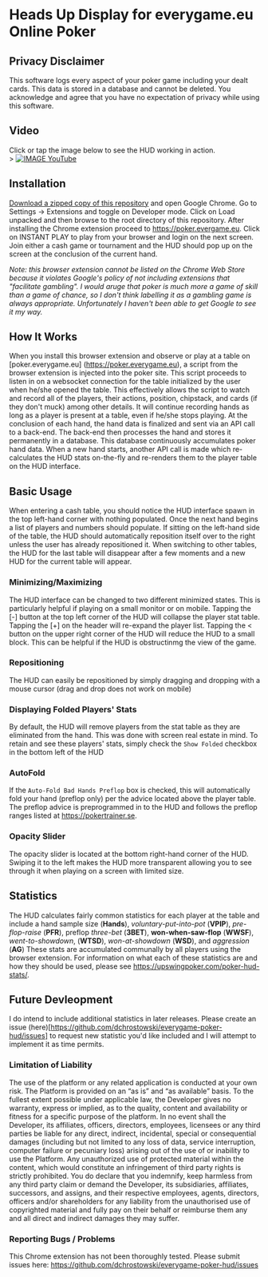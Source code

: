 # Heads Up Display for everygame.eu Online Poker ###

## Privacy Disclaimer
This software logs every aspect of your poker game including your dealt cards.  This data is stored in a database and cannot be deleted.  You acknowledge and agree that you have no expectation of privacy while using this software.

## Video
Click or tap the image below to see the HUD working in action.<br/>>
[![IMAGE YouTube](https://img.youtube.com/vi/0H_7ni6yq-Y/0.jpg)](https://www.youtube.com/watch?v=0H_7ni6yq-Y)
## Installation
[Download a zipped copy of this repository](https://github.com/dchrostowski/everygame-poker-hud/archive/refs/heads/master.zip) and open Google Chrome.  Go to Settings -> Extensions and toggle on Developer mode.  Click on Load unpacked and then browse to the root directory of this repository. After installing the Chrome extension proceed to https://poker.evergame.eu.  Click on INSTANT PLAY to play from your browser and login on the next screen. Join either a cash game or tournament and the HUD should pop up on the screen at the conclusion of the current hand.

*Note: this browser extension cannot be listed on the Chrome Web Store because it violates Google's policy of not including extensions that "facilitate gambling".  I would aruge that poker is much more a game of skill than a game of chance, so I don't think labelling it as a gambling game is always appropriate.  Unfortunately I haven't been able to get Google to see it my way.*

## How It Works
When you install this browser extension and observe or play at a table on [poker.everygame.eu] (https://poker.everygame.eu), a script from the browser extension is injected into the poker site.  This script proceeds to listen in on a websocket connection for the table initialized by the user when he/she opened the table.  This effectively allows the script to watch and record all of the players, their actions, position, chipstack, and cards (if they don't muck) among other details.  It will continue recording hands as long as a player is present at a table, even if he/she stops playing.  At the conclusion of each hand, the hand data is finalized and sent via an API call to a back-end. The back-end then processes the hand and stores it permanently in a database.  This database continuously accumulates poker hand data.  When a new hand starts, another API call is made which re-calculates the HUD stats on-the-fly and re-renders them to the player table on the HUD interface.

## Basic Usage
When entering a cash table, you should notice the HUD interface spawn in the top left-hand corner with nothing populated.  Once the next hand begins a list of players and numbers should populate.  If sitting on the left-hand side of the table, the HUD should automatically reposition itself over to the right unless the user has already repositioned it.  When switching to other tables, the HUD for the last table will disappear after a few moments and a new HUD for the current table will appear.

### Minimizing/Maximizing
The HUD interface can be changed to two different minimized states.  This is particularly helpful if playing on a small monitor or on mobile.  Tapping the [-] button at the top left corner of the HUD will collapse the player stat table.  Tapping the [+] on the header will re-expand the player list.  Tapping the < button on the upper right corner of the HUD will reduce the HUD to a small block. This can be helpful if the HUD is obstructinmg the view of the game.

### Repositioning
The HUD can easily be repositioned by simply dragging and dropping with a mouse cursor (drag and drop does not work on mobile)

### Displaying Folded Players' Stats
By default, the HUD will remove players from the stat table as they are eliminated from the hand.  This was done with screen real estate in mind.  To retain and see these players' stats, simply check the `Show Folded` checkbox in the bottom left of the HUD

### AutoFold
If the `Auto-Fold Bad Hands Preflop` box is checked, this will automatically fold your hand (preflop only) per the advice located above the player table.  The preflop advice is preprogrammed in to the HUD and follows the preflop ranges listed at https://pokertrainer.se. 

### Opacity Slider
The opacity slider is located at the bottom right-hand corner of the HUD.  Swiping it to the left makes the HUD more transparent allowing you to see through it when playing on a screen with limited size.

## Statistics
The HUD calculates fairly common statistics for each player at the table and include a hand sample size (**Hands**), *voluntary-put-into-pot* (**VPIP**), *pre-flop-raise* (**PFR**), preflop *three-bet* (**3BET**), **won-when-saw-flop** (**WWSF**), *went-to-showdown*, (**WTSD**), *won-at-showdown* (**WSD**), and *aggression* (**AG**) These stats are accumulated communally by all players using the browser extension.  For information on what each of these statistics are and how they should be used, please see https://upswingpoker.com/poker-hud-stats/.

## Future Devleopment
I do intend to include additional statistics in later releases.  Please create an issue (here)[https://github.com/dchrostowski/everygame-poker-hud/issues] to request new statistic you'd like included and I will attempt to implement it as time permits.


### Limitation of Liability
The use of the platform or any related application is conducted at your own risk. The Platform is provided on an “as is” and “as available” basis. To the fullest extent possible under applicable law, the Developer gives no warranty, express or implied, as to the quality, content and availability or fitness for a specific purpose of the platform. In no event shall the Developer, its affiliates, officers, directors, employees, licensees or any third parties be liable for any direct, indirect, incidental, special or consequential damages (including but not limited to any loss of data, service interruption, computer failure or pecuniary loss) arising out of the use of or inability to use the Platform. Any unauthorized use of protected material within the content, which would constitute an infringement of third party rights is strictly prohibited. You do declare that you indemnify, keep harmless from any third party claim or demand the Developer, its subsidiaries, affiliates, successors, and assigns, and their respective employees, agents, directors, officers and/or shareholders for any liability from the unauthorised use of copyrighted material and fully pay on their behalf or reimburse them any and all direct and indirect damages they may suffer.

### Reporting Bugs / Problems
This Chrome extension has not been thoroughly tested.  Please submit issues here:
https://github.com/dchrostowski/everygame-poker-hud/issues

